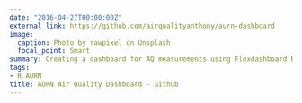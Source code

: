 ```yaml
---
date: "2016-04-27T00:00:00Z"
external_link: https://github.com/airqualityanthony/aurn-dashboard
image:
  caption: Photo by rawpixel on Unsplash
  focal_point: Smart
summary: Creating a dashboard for AQ measurements using Flexdashboard Rmd.
tags:
- R AURN
title: AURN Air Quality Dashboard - Github
---
```

